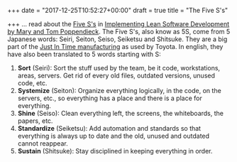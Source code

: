 +++
date = "2017-12-25T10:52:27+00:00"
draft = true
title = "The Five S's"

+++
... read about the [Five S's](https://en.wikipedia.org/wiki/5S_%28methodology%29) in [Implementing Lean Software Development by Mary and Tom Poppendieck](https://www.amazon.ca/Implementing-Lean-Software-Development-Concept/dp/0321437381). The Five S's, also know as 5S, come from 5 Japanese words: Seiri, Seiton, Seiso, Seiketsu and Shitsuke. They are a big part of the [Just In Time manufacturing](https://en.wikipedia.org/wiki/Just-in-time_manufacturing) as used by Toyota. In english, they have also been translated to 5 words starting with S:

1. **Sort** (Seiri): Sort the stuff used by the team, be it code, workstations, areas, servers. Get rid of every old files, outdated versions, unused code, etc. 
2. **Systemize** (Seiton):  Organize everything logically, in the code, on the servers, etc., so everything has a place and there is a place for everything.
3. **Shine** (Seiso): Clean everything left, the screens, the whiteboards, the papers, etc.
4. **Standardize** (Seiketsu): Add automation and standards so that everything is always up to date and the old, unused and outdated cannot reappear.
5. **Sustain** (Shitsuke): Stay disciplined in keeping everything in order.